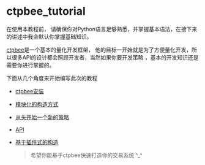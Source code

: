 # ctpbee_tutorial

在使用本教程前， 请确保你对Python语言足够熟悉，并掌握基本语法，在接下来的讲述中我会默认你掌握基础知识。



[ctpbee](https://github.com/ctpbee/ctpbee)是一个基本的量化开发框架， 他的目标一开始就是为了方便量化开发，所以很多API的设计都会照顾开发者，当然如果你要开发策略 ，基本的开发知识还是需要你进行掌握的。

下面从几个角度来开始编写此次的教程 

- [ctpbee安装](install.md)

- [模块化的构造方式](module.md)

- [从头开始一个新的策略](demo.md)

- [API](API.md)

- [基于插件式的构造](plugin,md)

  

  

  >  希望你能基于ctpbee快速打造你的交易系统 ^_^



